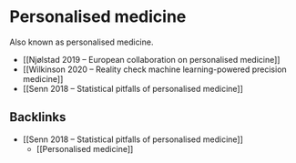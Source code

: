 # Personalised medicine
Also known as personalised medicine.
* [[Njølstad 2019 – European collaboration on personalised medicine]]
* [[Wilkinson 2020 – Reality check machine learning-powered precision medicine]]
* [[Senn 2018 – Statistical pitfalls of personalised medicine]]

## Backlinks
* [[Senn 2018 – Statistical pitfalls of personalised medicine]]
	* [[Personalised medicine]]

<!-- {BearID:026ADF49-9E96-404F-A19E-9B40DC668759-31420-0000C5D8CEBCEE43} -->
